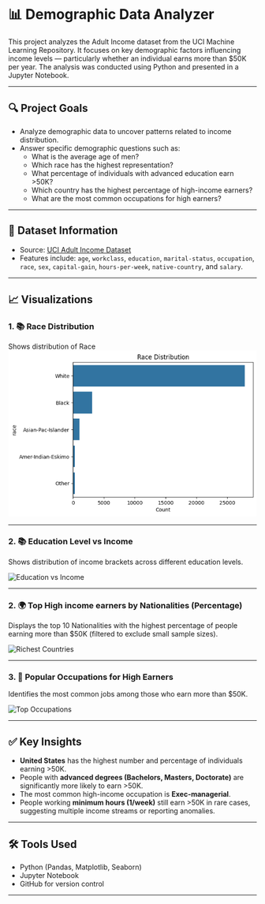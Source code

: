 # 📊 Demographic Data Analyzer

This project analyzes the Adult Income dataset from the UCI Machine Learning Repository. It focuses on key demographic factors influencing income levels — particularly whether an individual earns more than $50K per year. The analysis was conducted using Python and presented in a Jupyter Notebook.

---

## 🔍 Project Goals

- Analyze demographic data to uncover patterns related to income distribution.
- Answer specific demographic questions such as:
  - What is the average age of men?
  - Which race has the highest representation?
  - What percentage of individuals with advanced education earn >50K?
  - Which country has the highest percentage of high-income earners?
  - What are the most common occupations for high earners?

---

## 📁 Dataset Information

- Source: [UCI Adult Income Dataset](https://archive.ics.uci.edu/ml/datasets/adult)
- Features include: `age`, `workclass`, `education`, `marital-status`, `occupation`, `race`, `sex`, `capital-gain`, `hours-per-week`, `native-country`, and `salary`.

---

## 📈 Visualizations

### 1. 📚 Race Distribution

Shows distribution of Race
![Education vs Income](image3.png)

---

### 2. 📚 Education Level vs Income

Shows distribution of income brackets across different education levels.

![Education vs Income](education_income.png)

---

### 2. 🌍 Top High income earners by Nationalities (Percentage)

Displays the top 10 Nationalities with the highest percentage of people earning more than $50K (filtered to exclude small sample sizes).

![Richest Countries](images/richest_countries.png)

---

### 3. 👔 Popular Occupations for High Earners

Identifies the most common jobs among those who earn more than $50K.

![Top Occupations](images/top_occupations.png)

---

## ✅ Key Insights

- **United States** has the highest number and percentage of individuals earning >50K.
- People with **advanced degrees (Bachelors, Masters, Doctorate)** are significantly more likely to earn >50K.
- The most common high-income occupation is **Exec-managerial**.
- People working **minimum hours (1/week)** still earn >50K in rare cases, suggesting multiple income streams or reporting anomalies.

---

## 🛠️ Tools Used

- Python (Pandas, Matplotlib, Seaborn)
- Jupyter Notebook
- GitHub for version control

---
